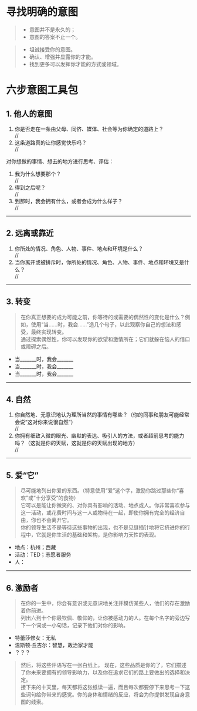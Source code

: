 # 寻找明确的意图

> - 意图并不是永久的；
> - 意图的答案不止一个。

> - 坦诚接受你的意图。
> - 确认、增强并显露你的才能。
> - 找到更多可以发挥你才能的方式或领域。


六步意图工具包
===

## 1. 他人的意图
  1. 你是否走在一条由父母、同侪、媒体、社会等为你确定的道路上？  
     //
  2. 这条道路真的让你感觉快乐吗？  
     //

对你想做的事情、想去的地方进行思考、评估：
  1. 我为什么想要那个？  
     //
  2. 得到之后呢？  
     //
  3. 到那时，我会拥有什么，或者会成为什么样子？  
     //

***
## 2. 远离或靠近
  1. 你所处的情况、角色、人物、事件、地点和环境是什么？  
     //
  2. 当你离开或被排斥时，你所处的情况、角色、人物、事件、地点和环境又是什么？  
     //

***
## 3. 转变
> 在你真正想要的成为可能之前，你等待的或需要的偶然性的变化是什么？例如，使用“当……时，我会……”造几个句子，以此观察你自己的想法和感受，最终实现转变。  
> 通过探索偶然性，你可以发现你的欲望和激情所在；它们就躲在恼人的借口或障碍之后。

- 当_______时，我会_______
- 当_______时，我会_______
- 当_______时，我会_______

***
## 4. 自然
  1. 你自然地、无意识地认为理所当然的事情有哪些？（你的同事和朋友可能经常会说“这对你来说很自然”）  
     //
  2. 你拥有细致入微的眼光、幽默的表达、吸引人的方法，或者超前思考的能力吗？（这就是你的天赋，这就是你的天赋出现的地方）  
     //

***
## 5. 爱“它”
> 尽可能地列出你爱的东西。（特意使用“爱”这个字，激励你跳过那些你“喜欢”或“十分享受”的食物）  
> 它可以是能让你微笑的、对你具有影响的活动、地点或人。你非常喜欢参与这一活动，或花费时间与这一人或物待在一起，即使你拥有完全的经济自由，你也不会离开它。  
> 你的领导生活不是等待这些事物的出现，也不是见缝插针地将它挤进你的行程中，它就是你生活的基础和架构，是你影响力天性的表现。

- 地点：杭州；西藏
- 活动：TED；志愿者服务
- 人：

***
## 6. 激励者
> 在你的一生中，你会有意识或无意识地关注并模仿某些人，他们的存在激励着你前进。  
> 列出六到十个你最钦佩、敬仰的，让你被感动力的人。在每个名字的旁边写下一个词或一小句话，记录下他们对你的影响。

- 特蕾莎修女：无私
- 温斯顿·丘吉尔：智慧，政治家才能
- ？？？

> 然后，将这些评语写在一张白纸上。
> 现在，这些品质是你的了，它们描述了你未来要拥有的领导影响力，以及你在追求它们的路上要做出的选择和决定。  
> 接下来的十天里，每天都将这张纸读一遍，而且每次都要停下来思考一下这些词句给你带来的感觉。你的身体和情绪的反应，将会为你提供发现自身意图的线索。